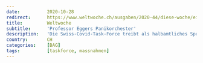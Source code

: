 ```yaml
---
date:          2020-10-28
redirect:      https://www.weltwoche.ch/ausgaben/2020-44/diese-woche/eilmeldung-die-weltwoche-ausgabe-44-2020.html
title:         Weltwoche
subtitle:      'Professor Eggers Panikorchester'
description:   'Die Swiss-Covid-Task-Force treibt als halbamtliches Sprachrohr das Bundesamt f&uuml;r Gesundheit und den Bundesrat vor sich her. Mit Wissenschaft hat das wenig zu tun.'
country:       CH
categories:    [BAG]
tags:          [taskforce, massnahmen]
---
```

